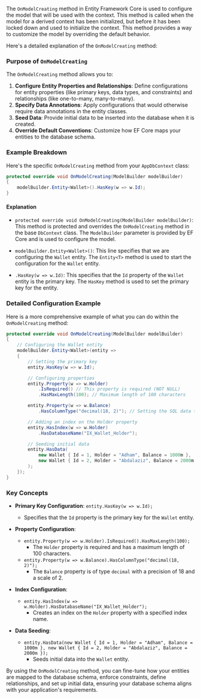 The `OnModelCreating` method in Entity Framework Core is used to configure the model that will be used with the context. This method is called when the model for a derived context has been initialized, but before it has been locked down and used to initialize the context. This method provides a way to customize the model by overriding the default behavior.

Here's a detailed explanation of the `OnModelCreating` method:

### Purpose of `OnModelCreating`

The `OnModelCreating` method allows you to:

1. **Configure Entity Properties and Relationships**: Define configurations for entity properties (like primary keys, data types, and constraints) and relationships (like one-to-many, many-to-many).
2. **Specify Data Annotations**: Apply configurations that would otherwise require data annotations in the entity classes.
3. **Seed Data**: Provide initial data to be inserted into the database when it is created.
4. **Override Default Conventions**: Customize how EF Core maps your entities to the database schema.

### Example Breakdown

Here's the specific `OnModelCreating` method from your `AppDbContext` class:

```csharp
protected override void OnModelCreating(ModelBuilder modelBuilder)
{
    modelBuilder.Entity<Wallet>().HasKey(w => w.Id);
}
```

#### Explanation

- `protected override void OnModelCreating(ModelBuilder modelBuilder)`: This method is protected and overrides the `OnModelCreating` method in the base `DbContext` class. The `ModelBuilder` parameter is provided by EF Core and is used to configure the model.

- `modelBuilder.Entity<Wallet>()`: This line specifies that we are configuring the `Wallet` entity. The `Entity<T>` method is used to start the configuration for the `Wallet` entity.

- `.HasKey(w => w.Id)`: This specifies that the `Id` property of the `Wallet` entity is the primary key. The `HasKey` method is used to set the primary key for the entity.

### Detailed Configuration Example

Here is a more comprehensive example of what you can do within the `OnModelCreating` method:

```csharp
protected override void OnModelCreating(ModelBuilder modelBuilder)
{
    // Configuring the Wallet entity
    modelBuilder.Entity<Wallet>(entity =>
    {
        // Setting the primary key
        entity.HasKey(w => w.Id);

        // Configuring properties
        entity.Property(w => w.Holder)
            .IsRequired() // This property is required (NOT NULL)
            .HasMaxLength(100); // Maximum length of 100 characters

        entity.Property(w => w.Balance)
            .HasColumnType("decimal(18, 2)"); // Setting the SQL data type

        // Adding an index on the Holder property
        entity.HasIndex(w => w.Holder)
            .HasDatabaseName("IX_Wallet_Holder");

        // Seeding initial data
        entity.HasData(
            new Wallet { Id = 1, Holder = "Adham", Balance = 1000m },
            new Wallet { Id = 2, Holder = "Abdalaziz", Balance = 2000m }
        );
    });
}
```

### Key Concepts

- **Primary Key Configuration**: `entity.HasKey(w => w.Id);`
  - Specifies that the `Id` property is the primary key for the `Wallet` entity.

- **Property Configuration**: 
  - `entity.Property(w => w.Holder).IsRequired().HasMaxLength(100);`
    - The `Holder` property is required and has a maximum length of 100 characters.
  - `entity.Property(w => w.Balance).HasColumnType("decimal(18, 2)");`
    - The `Balance` property is of type `decimal` with a precision of 18 and a scale of 2.

- **Index Configuration**: 
  - `entity.HasIndex(w => w.Holder).HasDatabaseName("IX_Wallet_Holder");`
    - Creates an index on the `Holder` property with a specified index name.

- **Data Seeding**: 
  - `entity.HasData(new Wallet { Id = 1, Holder = "Adham", Balance = 1000m }, new Wallet { Id = 2, Holder = "Abdalaziz", Balance = 2000m });`
    - Seeds initial data into the `Wallet` entity.

By using the `OnModelCreating` method, you can fine-tune how your entities are mapped to the database schema, enforce constraints, define relationships, and set up initial data, ensuring your database schema aligns with your application's requirements.
